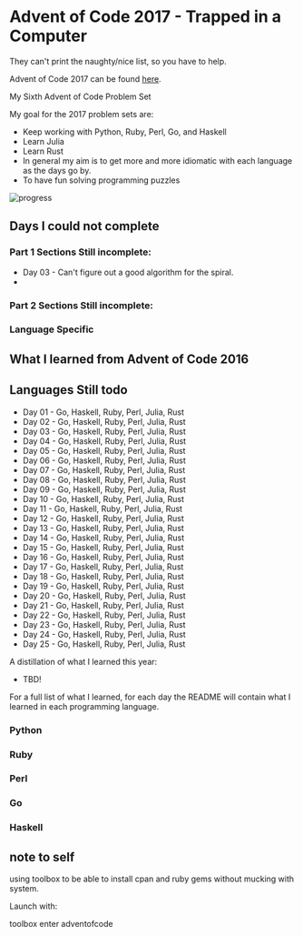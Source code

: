 # Advent of Code 2017 - Trapped in a Computer 

They can't print the naughty/nice list, so you have to help.

Advent of Code 2017 can be found [here](https://adventofcode.com/2017).

My Sixth Advent of Code Problem Set

My goal for the 2017 problem sets are:

- Keep working with Python, Ruby, Perl, Go, and Haskell
- Learn Julia
- Learn Rust
- In general my aim is to get more and more idiomatic with each language as the days go by.
- To have fun solving programming puzzles

![progress]()

## Days I could not complete
### Part 1 Sections Still incomplete:
- Day 03 - Can't figure out a good algorithm for the spiral.
- 
### Part 2 Sections Still incomplete:

### Language Specific

## What I learned from Advent of Code 2016

## Languages Still todo
- Day 01 - Go, Haskell, Ruby, Perl, Julia, Rust
- Day 02 - Go, Haskell, Ruby, Perl, Julia, Rust
- Day 03 - Go, Haskell, Ruby, Perl, Julia, Rust
- Day 04 - Go, Haskell, Ruby, Perl, Julia, Rust
- Day 05 - Go, Haskell, Ruby, Perl, Julia, Rust
- Day 06 - Go, Haskell, Ruby, Perl, Julia, Rust
- Day 07 - Go, Haskell, Ruby, Perl, Julia, Rust
- Day 08 - Go, Haskell, Ruby, Perl, Julia, Rust
- Day 09 - Go, Haskell, Ruby, Perl, Julia, Rust
- Day 10 - Go, Haskell, Ruby, Perl, Julia, Rust
- Day 11 - Go, Haskell, Ruby, Perl, Julia, Rust
- Day 12 - Go, Haskell, Ruby, Perl, Julia, Rust
- Day 13 - Go, Haskell, Ruby, Perl, Julia, Rust
- Day 14 - Go, Haskell, Ruby, Perl, Julia, Rust
- Day 15 - Go, Haskell, Ruby, Perl, Julia, Rust
- Day 16 - Go, Haskell, Ruby, Perl, Julia, Rust
- Day 17 - Go, Haskell, Ruby, Perl, Julia, Rust
- Day 18 - Go, Haskell, Ruby, Perl, Julia, Rust
- Day 19 - Go, Haskell, Ruby, Perl, Julia, Rust
- Day 20 - Go, Haskell, Ruby, Perl, Julia, Rust
- Day 21 - Go, Haskell, Ruby, Perl, Julia, Rust
- Day 22 - Go, Haskell, Ruby, Perl, Julia, Rust
- Day 23 - Go, Haskell, Ruby, Perl, Julia, Rust
- Day 24 - Go, Haskell, Ruby, Perl, Julia, Rust
- Day 25 - Go, Haskell, Ruby, Perl, Julia, Rust

A distillation of what I learned this year:
- TBD!


For a full list of what I learned, for each day the README will contain what I learned in each programming language.

### Python

### Ruby


### Perl

### Go

### Haskell

## note to self

using toolbox to be able to install cpan and ruby gems without mucking with system.

Launch with:

toolbox enter adventofcode
